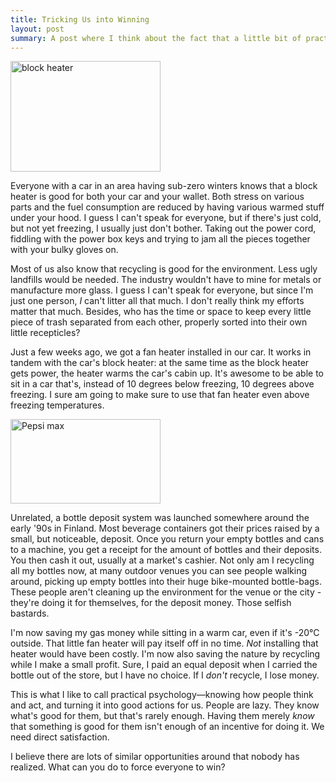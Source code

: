 ```yaml
---
title: Tricking Us into Winning
layout: post
summary: A post where I think about the fact that a little bit of practical psychology can be enormously beneficial for everyone.
---
```

<a href="http://www.flickr.com/photos/pinkmoose/381132237/" title="block heater by PinkMoose, on Flickr"><img src="http://farm1.static.flickr.com/154/381132237_145ed01899_m.jpg" width="240" height="177" alt="block heater" class="right"/></a>

Everyone with a car in an area having sub-zero winters knows that a block heater is good for both your car and your wallet. Both stress on various parts and the fuel consumption are reduced by having various warmed stuff under your hood. I guess I can't speak for everyone, but if there's just cold, but not yet freezing, I usually just don't bother. Taking out the power cord, fiddling with the power box keys and trying to jam all the pieces together with your bulky gloves on.

Most of us also know that recycling is good for the environment. Less ugly landfills would be needed. The industry wouldn't have to mine for metals or manufacture more glass. I guess I can't speak for everyone, but since I'm just one person, _I_ can't litter all that much. I don't really think my efforts matter that much. Besides, who has the time or space to keep every little piece of trash separated from each other, properly sorted into their own little recepticles?

Just a few weeks ago, we got a fan heater installed in our car. It works in tandem with the car's block heater: at the same time as the block heater gets power, the heater warms the car's cabin up. It's awesome to be able to sit in a car that's, instead of 10 degrees below freezing, 10 degrees above freezing. I sure am going to make sure to use that fan heater even above freezing temperatures.

<a href="http://www.flickr.com/photos/hpaul/4221984031/" title="Pepsi max by h_paul, on Flickr"><img src="http://farm3.static.flickr.com/2761/4221984031_dec70851a1_m.jpg" width="240" height="135" alt="Pepsi max" class="left"/></a>

Unrelated, a bottle deposit system was launched somewhere around the early '90s in Finland. Most beverage containers got their prices raised by a small, but noticeable, deposit. Once you return your empty bottles and cans to a machine, you get a receipt for the amount of bottles and their deposits. You then cash it out, usually at a market's cashier. Not only am I recycling all my bottles now, at many outdoor venues you can see people walking around, picking up empty bottles into their huge bike-mounted bottle-bags. These people aren't cleaning up the environment for the venue or the city - they're doing it for themselves, for the deposit money. Those selfish bastards.

I'm now saving my gas money while sitting in a warm car, even if it's -20&deg;C outside. That little fan heater will pay itself off in no time. _Not_ installing that heater would have been costly. I'm now also saving the nature by recycling while I make a small profit. Sure, I paid an equal deposit when I carried the bottle out of the store, but I have no choice. If I _don't_ recycle, I lose money.

This is what I like to call practical psychology&mdash;knowing how people think and act, and turning it into good actions for us. People are lazy. They know what's good for them, but that's rarely enough. Having them merely _know_ that something is good for them isn't enough of an incentive for doing it. We need direct satisfaction. 

I believe there are lots of similar opportunities around that nobody has realized. What can you do to force everyone to win?
